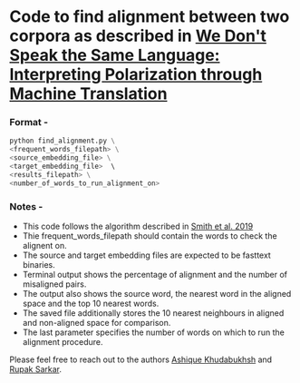 # Code to find alignment between two corpora as described in [We Don't Speak the Same Language: Interpreting Polarization through Machine Translation](https://arxiv.org/abs/2010.0233)


### Format - 

```python
python find_alignment.py \
<frequent_words_filepath> \
<source_embedding_file> \
<target_embedding_file>  \ 
<results_filepath> \
<number_of_words_to_run_alignment_on>
```

### Notes - 

- This code follows the algorithm described in [Smith et al. 2019](https://arxiv.org/pdf/1702.03859)
- Thie frequent_words_filepath should contain the words to check the alignent on. 
- The source and target embedding files are expected to be fasttext binaries. 
- Terminal output shows the percentage of alignment and the number of misaligned pairs. 
- The output also shows the source word, the nearest word in the aligned space and the top 10 nearest words. 
- The saved file additionally stores the 10 nearest neighbours in aligned and non-aligned space for comparison.  
- The last parameter specifies the number of words on which to run the alignment procedure. 


Please feel free to reach out to the authors [Ashique Khudabukhsh](mailto:akhudabu@cs.cmu.edu) and [Rupak Sarkar](mailto:rupaksarkar.cs@gmail.com). 
